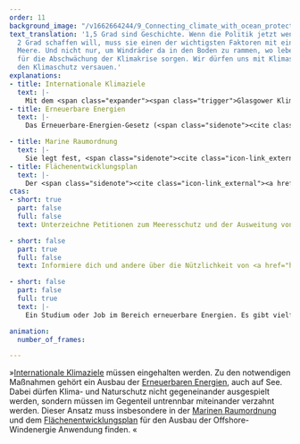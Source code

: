 ```yaml
---
order: 11
background_image: "/v1662664244/9_Connecting_climate_with_ocean_protection_chris-nemeth-unsplash_shicqf_g37pcc.jpg"
text_translation: '1,5 Grad sind Geschichte. Wenn die Politik jetzt wenigstens die
  2 Grad schaffen will, muss sie einen der wichtigsten Faktoren mit einbeziehen: die
  Meere. Und nicht nur, um Windräder da in den Boden zu rammen, wo lebendige Ökosysteme
  für die Abschwächung der Klimakrise sorgen. Wir dürfen uns mit Klimaschutz nicht
  den Klimaschutz versauen.'
explanations:
- title: Internationale Klimaziele
  text: |- 
    Mit dem <span class="expander"><span class="trigger">Glasgower Klimapakt</span><span class="info">der die Beschlüsse des Pariser Abkommens vervollständigt und nachgeschärft hat</span></span> wurden auf der <span class="expander"><span class="trigger">COP26</span><span class="info">26. Conference of the Parties, die UN-Klimakonferenz 2021</span></span> Vorschriften definiert, um den globalen Temperaturanstieg bis 2030 auf 1,5 Grad zu begrenzen. Das Problem: Die Staaten, die diesen eigentlich völkerrechtlich bindenden Vertrag unterzeichnet haben, <span class="expander"><span class="trigger">können nicht verklagt werden</span><span class="info">Sie brauchen keine rechtlichen Konsequenzen zu fürchten. Stattdessen sollen sie lediglich über das Erreichen bzw. Nicht-Erreichen der Ziele berichten</span></span>, wenn sie ihre Versprechen brechen – und genau das tun die meisten. Auch die Klimapläne der alten und inzwischen leider ebenso der aktuellen Bundesregierung hätten ein “Setzen, Sechs.” verdient. Das sah auch das Bundesverfassungsgericht so, als es 2021 <span class="sidenote"><cite class="icon-link_external"><a href="https://www.bundesverfassungsgericht.de/SharedDocs/Entscheidungen/DE/2021/03/rs20210324_1bvr265618.html" target="_blank" rel="noopener">Beschluss des Ersten Senats des BVerfG vom 24. März 2021</a></cite><span>feststellte</span></span>, dass vereinbarte Klimaziele zu weit in die Zukunft verlagert wurden. Das gefährde Freiheitsrechte zukünftiger Generationen, die ausbaden müssen, was wir jetzt versäumen.
- title: Erneuerbare Energien
  text: |-
    Das Erneuerbare-Energien-Gesetz (<span class="sidenote"><cite class="icon-link_external"><a href="https://www.gesetze-im-internet.de/eeg_2014/index.html" target="_blank" rel="noopener">Gesetz für den Ausbau erneuerbarer Energien</a></cite><span>EEG</span></span>) will die Gewinnung von Strom mit <span class="expander"><span class="trigger">erneuerbaren Energien</span><span class="info"> im menschlichen Zeithorizont unerschöpflich oder schnell erneuerbar im Gegensatz zu den fossilen</span></span> fördern. Grundsätzlich gut. In Bezug auf die Meere gibt es allerdings ein großes, alles anderes als einfaches ABER: 70 Gigawatt. So viel Energie soll mit Offshore-Windkraft <span class="expander"><span class="trigger">bis 2050</span><span class="info">laut Windenergie-auf-See-Gesetz (WindSeeG), Teil des EEG</span></span> erzeugt werden, nur <span class="expander"><span class="trigger">zu welchem Preis?</span><span class="info">Extremlärm duch die Rammung beim Aufbau, Dauerlärm im Betrieb, Kabeltrassen, Freigeben von gespeichertem CO2 im Sediment beim Auf- und Abbau, Meerwassererwärmung und Verwirbelungen, Service-Verkehr, Ressourcenverbrauch ohne Recycling, Seevögelproblematik und und und</span></span>

- title: Marine Raumordnung
  text: |-
    Sie legt fest, <span class="sidenote"><cite class="icon-link_external"><a href="https://www.youtube.com/watch?v=EJW_Rkn5xZM" target="_blank" rel="noopener">Erklärvideo zur Marinen Raumordnung (BEVOR die MRO verabschiedet wurde)</a></cite><span>wer wann und wo auf See was machen darf</span></span>, also wo zum Beispiel Schiffe fahren und Rohstoffe abgebaut werden dürfen. Die aktuell gültigen <span class="sidenote"><cite class="icon-link_external"><a href="https://www.bsh.de/DE/PUBLIKATIONEN/_Anlagen/Downloads/Offshore/Raumordnungskarten/7007-1-Raumordnungsplan-Kartenteil-Nordsee.pdf;jsessionid=D2BCC9884CEF5D6493E53A7D5AAE46F9.live11291?__blob=publicationFile&v=6" target="_blank" rel="noopener">Raumordnungsplan für die deutsche AWZ in der Nordsee / BSH</a></cite><span>Meeresraumordnungspläne</span></span> erfüllen jedoch alles andere als ihre Funktion, ein “wirkungsvolles begleitendes Instrument für den Meeresnaturschutz” zu sein, wie es das <span class="sidenote"><cite class="icon-link_external"><a href="https://www.bmuv.de/themen/naturschutz-artenvielfalt/naturschutz-biologische-vielfalt/meeresnaturschutz/marine-raumordnung-und-meeresnaturschutz" target="_blank" rel="noopener">Übersicht über "Instrumente und Aufgaben der Meeresraumordnung aus Sicht des Meeresnaturschutzes" / BMUV</a></cite><span>BMUV</span></span> nahelegt, sondern hier stehen (wieder einmal) die wirtschaftlichen Interessen über denen des <span class="sidenote"><cite class="icon-link_external"><a href="https://www.youtube.com/watch?v=E9p7ISpNGKM" target="_blank" rel="noopener">Ein Schritt in die richtige Richtung könnten Sensitivitätsanalysen wie diese in Schweden sein</a></cite><span>Meeresschutzes</span></span>.
- title: Flächenentwicklungsplan
  text: |-
    Der <span class="sidenote"><cite class="icon-link_external"><a href="https://www.bsh.de/DE/THEMEN/Offshore/Meeresfachplanung/Flaechenentwicklungsplan/_Anlagen/Downloads/FEP_2023_1/Flaechenentwicklungsplan_2023.pdf;jsessionid=55CA70A76772162F8EBA3612E08366BB.live11293?__blob=publicationFile&v=1" target="_blank" rel="noopener">FEP 2023 des Bundesamts für Seeschifffahrt und Hydrographie (BSH)</a></cite><span>FEP</span></span> legt die konkreten Flächen in der Nord- und Ostsee fest, die für Offshore-Windenergieanlagen und - nicht zu vergessen! - ihre Netzanbindung genutzt werden sollen, inklusive Zeitplan für den Ausbau.
ctas: 
- short: true
  part: false
  full: false
  text: Unterzeichne Petitionen zum Meeresschutz und der Ausweitung von Meeresschutzgebieten, zum Beispiel diese <a href="https://eu.patagonia.com/de/de/eu-marine-protected-areas.html" target="_blank">hier von Patagonia</a>.

- short: false
  part: true
  full: false
  text: Informiere dich und andere über die Nützlichkeit von <a href="https://octogroup.org/do-mpas-matter-for-climate-change-mitigation-and-adaptation/" target="_blank">effektiv geschützten Meeresschutzgebieten (MPA’s)</a>.

- short: false
  part: false
  full: true  
  text: |-
    Ein Studium oder Job im Bereich erneuerbare Energien. Es gibt vielfältige Möglichkeiten mit Zukunftsperspektive.

animation:
  number_of_frames: 

---
```

»[Internationale Klimaziele](# "Internationale Klimaziele") müssen eingehalten werden. Zu den notwendigen Maßnahmen gehört ein Ausbau der [Erneuerbaren Energien](# "Erneuerbare Energien"), auch auf See. Dabei dürfen Klima- und Naturschutz nicht gegeneinander ausgespielt werden, sondern müssen im Gegenteil untrennbar miteinander verzahnt werden. Dieser Ansatz muss insbesondere in der [Marinen Raumordnung](# "Marine Raumordnung") und dem [Flächenentwicklungsplan](# "Flächenentwicklungsplan") für den Ausbau der Offshore-Windenergie Anwendung finden. «